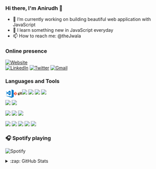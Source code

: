 ### Hi there, I'm Anirudh 👋

- 🔭 I’m currently working on building beautiful web application with JavaScript
- 🌱 I learn something new in JavaScript everyday
- 📫 How to reach me: @theJwala

### Online presence

[![Website](https://img.shields.io/website?down_color=lightgrey&down_message=Upgrading%20portfolio&label=Portfolio&style=for-the-badge&up_message=Website&url=https%3A%2F%2Fanirudhjwala.me)](https://anirudhjwala.me/)
<br />
[![LinkedIn](https://img.shields.io/badge/LinkedIn-0077B5?style=for-the-badge&logo=linkedin&logoColor=white)](https://www.linkedin.com/in/anirudh-jwala)
[![Twitter](https://img.shields.io/badge/Twitter-1DA1F2?style=for-the-badge&logo=twitter&logoColor=white)](https://twitter.com/theJwala)
[![Gmail](https://img.shields.io/badge/Gmail-D14836?style=for-the-badge&logo=gmail&logoColor=white)](mailto:anirudhjwala@gmail.com)

### Languages and Tools

<img align="left" alt="Visual Studio Code" width="26px" src="https://raw.githubusercontent.com/github/explore/80688e429a7d4ef2fca1e82350fe8e3517d3494d/topics/visual-studio-code/visual-studio-code.png" /> <img align="left" alt="Git" width="26px" src="https://raw.githubusercontent.com/github/explore/80688e429a7d4ef2fca1e82350fe8e3517d3494d/topics/git/git.png" />

<img src="https://img.shields.io/badge/html5%20-%23E34F26.svg?&style=for-the-badge&logo=html5&logoColor=white"/> <img src="https://img.shields.io/badge/css3%20-%231572B6.svg?&style=for-the-badge&logo=css3&logoColor=white"/> <img src="https://img.shields.io/badge/javascript%20-%23323330.svg?&style=for-the-badge&logo=javascript&logoColor=%23F7DF1E"/> <img src="https://img.shields.io/badge/bootstrap%20-%23563D7C.svg?&style=for-the-badge&logo=bootstrap&logoColor=white"/>

<img src="https://img.shields.io/badge/python%20-%2314354C.svg?&style=for-the-badge&logo=python&logoColor=white"/> <img src="https://img.shields.io/badge/django%20-%23092E20.svg?&style=for-the-badge&logo=django&logoColor=white"/>

<img src="https://img.shields.io/badge/java-%23ED8B00.svg?&style=for-the-badge&logo=java&logoColor=white"/> <img src="https://img.shields.io/badge/Flutter%20-%2302569B.svg?&style=for-the-badge&logo=Flutter&logoColor=white" /> <img src="https://img.shields.io/badge/firebase%20-%23039BE5.svg?&style=for-the-badge&logo=firebase"/>

<img src="https://img.shields.io/badge/react%20-%2320232a.svg?&style=for-the-badge&logo=react&logoColor=%2361DAFB"/> <img src="https://img.shields.io/badge/react_native%20-%2320232a.svg?&style=for-the-badge&logo=react&logoColor=%2361DAFB"/> <img src="https://img.shields.io/badge/node.js%20-%2343853D.svg?&style=for-the-badge&logo=node.js&logoColor=white"/> <img src="https://img.shields.io/badge/redux%20-%23593d88.svg?&style=for-the-badge&logo=redux&logoColor=white"/> <img src="https://img.shields.io/badge/mysql-%2300f.svg?&style=for-the-badge&logo=mysql&logoColor=white"/>

### 🎧 Spotify playing
![Spotify](https://novatorem-git-master.anirudh-jwala.vercel.app/api/spotify)

<details>
  <summary>:zap: GitHub Stats</summary>
  
  <img align="left" alt="Anirudh Jwala's GitHub Stats" src="https://github-readme-stats-git-master.anirudh-jwala.vercel.app/api?username=anirudh-jwala&show_icons=true&hide_border=true" />
  
  <img align="center" src="https://github-readme-streak-stats.herokuapp.com/?user=anirudh-jwala&" alt="anirudh-jwala" />
</details>
